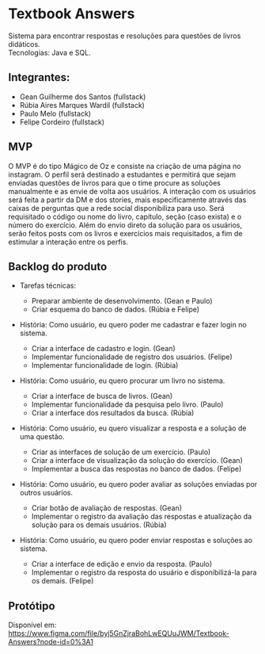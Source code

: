 # Textbook Answers

Sistema para encontrar respostas e resoluções para questões de livros didáticos.  
Tecnologias: Java e SQL. 

## Integrantes: 

- Gean Guilherme dos Santos (fullstack)
- Rúbia Aires Marques Wardil (fullstack)
- Paulo Melo (fullstack)
- Felipe Cordeiro (fullstack)

## MVP

 O MVP é do tipo Mágico de Oz e consiste na criação de uma página no instagram.
O perfil será destinado a estudantes e permitirá que sejam enviadas questões de livros para que o time procure as soluções manualmente e as envie de volta aos usuários. A interação com os usuários será feita a partir da DM e dos stories, mais especificamente através das caixas de perguntas que a rede social disponibiliza para uso.
Será requisitado o código ou nome do livro, capítulo, seção (caso exista) e o número do exercício.
Além do envio direto da solução para os usuários, serão feitos posts com os livros e exercícios mais requisitados, a fim de estimular a interação entre os perfis.

## Backlog do produto 

- Tarefas técnicas:

	- Preparar ambiente de desenvolvimento. (Gean e Paulo)
	- Criar esquema do banco de dados. (Rúbia e Felipe)

- História: Como usuário, eu quero poder me cadastrar e fazer login no sistema. 

	- Criar a interface de cadastro e login. (Gean)  
	- Implementar funcionalidade de registro dos usuários. (Felipe)  
	- Implementar funcionalidade de login. (Rúbia)  

- História: Como usuário, eu quero procurar um livro no sistema. 

	- Criar a interface de busca de livros. (Gean)  
	- Implementar funcionalidade da pesquisa pelo livro. (Paulo)
	- Criar a interface dos resultados da busca. (Rúbia)  
	
- História: Como usuário, eu quero visualizar a resposta e a solução de uma questão. 

	- Criar as interfaces de solução de um exercício. (Paulo)  
	- Criar a interface de visualização da solução do exercício. (Gean)
	- Implementar a busca das respostas no banco de dados. (Felipe) 

- História: Como usuário, eu quero poder avaliar as soluções enviadas por outros usuários. 

	- Criar botão de avaliação de respostas. (Gean) 
	- Implementar o registro da avaliação das respostas e atualização da solução para os demais usuários. (Rúbia)

- História: Como usuário, eu quero poder enviar respostas e soluções ao sistema. 

	- Criar a interface de edição e envio da resposta. (Paulo) 
	- Implementar o registro da resposta do usuário e disponibilizá-la para os demais. (Felipe)

## Protótipo

Disponível em: https://www.figma.com/file/byj5GnZjraBohLwEQUuJWM/Textbook-Answers?node-id=0%3A1


